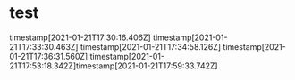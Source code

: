 # test
timestamp[2021-01-21T17:30:16.406Z]
timestamp[2021-01-21T17:33:30.463Z]
timestamp[2021-01-21T17:34:58.126Z]
timestamp[2021-01-21T17:36:31.560Z]
timestamp[2021-01-21T17:53:18.342Z]timestamp[2021-01-21T17:59:33.742Z]